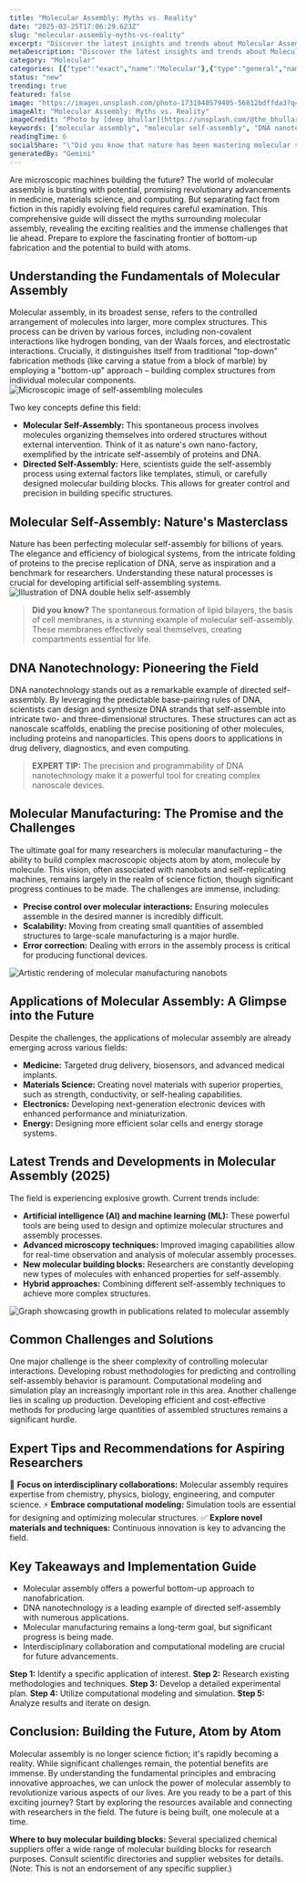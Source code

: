 ```yaml
---
title: "Molecular Assembly: Myths vs. Reality"
date: "2025-03-25T17:06:29.623Z"
slug: "molecular-assembly-myths-vs-reality"
excerpt: "Discover the latest insights and trends about Molecular Assembly. This comprehensive guide covers everything you need to know about Molecular Assembly in 2025."
metaDescription: "Discover the latest insights and trends about Molecular Assembly. This comprehensive guide covers everything you need to know about Molecular Assembly in 2..."
category: "Molecular"
categories: [{"type":"exact","name":"Molecular"},{"type":"general","name":"Nanotechnology"},{"type":"medium","name":"Materials Science"},{"type":"specific","name":"Self-Assembly"},{"type":"niche","name":"DNA Origami"}]
status: "new"
trending: true
featured: false
image: "https://images.unsplash.com/photo-1731940579405-56812bdffda3?q=85&w=1200&fit=max&fm=webp&auto=compress"
imageAlt: "Molecular Assembly: Myths vs. Reality"
imageCredit: "Photo by [deep bhullar](https://unsplash.com/@the_bhullar) on Unsplash"
keywords: ["molecular assembly", "molecular self-assembly", "DNA nanotechnology", "self-assembling molecules", "molecular manufacturing", "applications of molecular assembly", "bottom-up fabrication", "molecular machines", "buy molecular building blocks", "how does molecular assembly work"]
readingTime: 6
socialShare: "\"Did you know that nature has been mastering molecular self-assembly for billions of years?  Mimicking these processes holds the key to revolutionary advancements in technology and medicine.\""
generatedBy: "Gemini"
---
```




Are microscopic machines building the future?  The world of molecular assembly is bursting with potential, promising revolutionary advancements in medicine, materials science, and computing. But separating fact from fiction in this rapidly evolving field requires careful examination. This comprehensive guide will dissect the myths surrounding molecular assembly, revealing the exciting realities and the immense challenges that lie ahead.  Prepare to explore the fascinating frontier of bottom-up fabrication and the potential to build with atoms.

## Understanding the Fundamentals of Molecular Assembly

Molecular assembly, in its broadest sense, refers to the controlled arrangement of molecules into larger, more complex structures.  This process can be driven by various forces, including non-covalent interactions like hydrogen bonding, van der Waals forces, and electrostatic interactions.  Crucially, it distinguishes itself from traditional "top-down" fabrication methods (like carving a statue from a block of marble) by employing a "bottom-up" approach – building complex structures from individual molecular components. ![Microscopic image of self-assembling molecules](https://images.unsplash.com/photo-1731940579405-56812bdffda3?q=85&w=1200&fit=max&fm=webp&auto=compress)

Two key concepts define this field:

* **Molecular Self-Assembly:** This spontaneous process involves molecules organizing themselves into ordered structures without external intervention. Think of it as nature's own nano-factory, exemplified by the intricate self-assembly of proteins and DNA.
* **Directed Self-Assembly:**  Here, scientists guide the self-assembly process using external factors like templates, stimuli, or carefully designed molecular building blocks. This allows for greater control and precision in building specific structures.

## Molecular Self-Assembly: Nature's Masterclass

Nature has been perfecting molecular self-assembly for billions of years.  The elegance and efficiency of biological systems, from the intricate folding of proteins to the precise replication of DNA, serve as inspiration and a benchmark for researchers.  Understanding these natural processes is crucial for developing artificial self-assembling systems. ![Illustration of DNA double helix self-assembly](https://images.unsplash.com/photo-1558382689-c1c29cc9b37e?q=85&w=1200&fit=max&fm=webp&auto=compress)

> **Did you know?** The spontaneous formation of lipid bilayers, the basis of cell membranes, is a stunning example of molecular self-assembly. These membranes effectively seal themselves, creating compartments essential for life.

## DNA Nanotechnology: Pioneering the Field

DNA nanotechnology stands out as a remarkable example of directed self-assembly.  By leveraging the predictable base-pairing rules of DNA, scientists can design and synthesize DNA strands that self-assemble into intricate two- and three-dimensional structures.  These structures can act as nanoscale scaffolds, enabling the precise positioning of other molecules, including proteins and nanoparticles.  This opens doors to applications in drug delivery, diagnostics, and even computing.

> **EXPERT TIP:** The precision and programmability of DNA nanotechnology make it a powerful tool for creating complex nanoscale devices.

## Molecular Manufacturing: The Promise and the Challenges

The ultimate goal for many researchers is molecular manufacturing – the ability to build complex macroscopic objects atom by atom, molecule by molecule. This vision, often associated with nanobots and self-replicating machines, remains largely in the realm of science fiction, though significant progress continues to be made.  The challenges are immense, including:

* **Precise control over molecular interactions:**  Ensuring molecules assemble in the desired manner is incredibly difficult.
* **Scalability:**  Moving from creating small quantities of assembled structures to large-scale manufacturing is a major hurdle.
* **Error correction:**  Dealing with errors in the assembly process is critical for producing functional devices.

![Artistic rendering of molecular manufacturing nanobots](https://images.unsplash.com/photo-1643484701735-9c47d925859b?q=85&w=1200&fit=max&fm=webp&auto=compress)

## Applications of Molecular Assembly: A Glimpse into the Future

Despite the challenges, the applications of molecular assembly are already emerging across various fields:

* **Medicine:** Targeted drug delivery, biosensors, and advanced medical implants.
* **Materials Science:**  Creating novel materials with superior properties, such as strength, conductivity, or self-healing capabilities.
* **Electronics:**  Developing next-generation electronic devices with enhanced performance and miniaturization.
* **Energy:**  Designing more efficient solar cells and energy storage systems.

## Latest Trends and Developments in Molecular Assembly (2025)

The field is experiencing explosive growth.  Current trends include:

* **Artificial intelligence (AI) and machine learning (ML):**  These powerful tools are being used to design and optimize molecular structures and assembly processes.
* **Advanced microscopy techniques:**  Improved imaging capabilities allow for real-time observation and analysis of molecular assembly processes.
* **New molecular building blocks:**  Researchers are constantly developing new types of molecules with enhanced properties for self-assembly.
* **Hybrid approaches:** Combining different self-assembly techniques to achieve more complex structures.

![Graph showcasing growth in publications related to molecular assembly](https://images.unsplash.com/photo-1717508909216-8eb89e2b1c1b?q=85&w=1200&fit=max&fm=webp&auto=compress)

## Common Challenges and Solutions

One major challenge is the sheer complexity of controlling molecular interactions.  Developing robust methodologies for predicting and controlling self-assembly behavior is paramount.  Computational modeling and simulation play an increasingly important role in this area.  Another challenge lies in scaling up production.  Developing efficient and cost-effective methods for producing large quantities of assembled structures remains a significant hurdle.

## Expert Tips and Recommendations for Aspiring Researchers

🔑 **Focus on interdisciplinary collaborations:**  Molecular assembly requires expertise from chemistry, physics, biology, engineering, and computer science.
⚡ **Embrace computational modeling:**  Simulation tools are essential for designing and optimizing molecular structures.
✅ **Explore novel materials and techniques:**  Continuous innovation is key to advancing the field.

## Key Takeaways and Implementation Guide

* Molecular assembly offers a powerful bottom-up approach to nanofabrication.
* DNA nanotechnology is a leading example of directed self-assembly with numerous applications.
* Molecular manufacturing remains a long-term goal, but significant progress is being made.
* Interdisciplinary collaboration and computational modeling are crucial for future advancements.

**Step 1:**  Identify a specific application of interest.
**Step 2:**  Research existing methodologies and techniques.
**Step 3:**  Develop a detailed experimental plan.
**Step 4:**  Utilize computational modeling and simulation.
**Step 5:**  Analyze results and iterate on design.

## Conclusion: Building the Future, Atom by Atom

Molecular assembly is no longer science fiction; it's rapidly becoming a reality.  While significant challenges remain, the potential benefits are immense.  By understanding the fundamental principles and embracing innovative approaches, we can unlock the power of molecular assembly to revolutionize various aspects of our lives.  Are you ready to be a part of this exciting journey?  Start by exploring the resources available and connecting with researchers in the field.  The future is being built, one molecule at a time.

**Where to buy molecular building blocks:**  Several specialized chemical suppliers offer a wide range of molecular building blocks for research purposes.  Consult scientific directories and supplier websites for details.  (Note:  This is not an endorsement of any specific supplier.)

